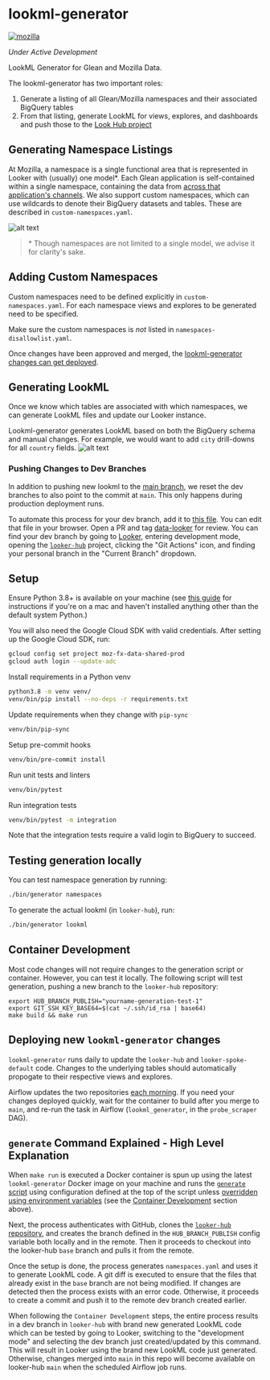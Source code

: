 # lookml-generator
[![mozilla](https://circleci.com/gh/mozilla/lookml-generator.svg?style=svg)](https://circleci.com/gh/mozilla/lookml-generator/?branch=main)

*Under Active Development*

LookML Generator for Glean and Mozilla Data.

The lookml-generator has two important roles:
1. Generate a listing of all Glean/Mozilla namespaces and their associated BigQuery tables
2. From that listing, generate LookML for views, explores, and dashboards and push those to the [Look Hub project](https://github.com/mozilla/looker-hub)

## Generating Namespace Listings

At Mozilla, a namespace is a single functional area that is represented in Looker with (usually) one model*.
Each Glean application is self-contained within a single namespace, containing the data from [across that application's channels](https://probeinfo.telemetry.mozilla.org/v2/glean/app-listings).
We also support custom namespaces, which can use wildcards to denote their BigQuery datasets and tables. These are described in `custom-namespaces.yaml`.

![alt text](https://github.com/mozilla/lookml-generator/blob/main/architecture/namespaces.jpg?raw=true)

> \*  Though namespaces are not limited to a single model, we advise it for clarity's sake.

## Adding Custom Namespaces
Custom namespaces need to be defined explicitly in `custom-namespaces.yaml`. For each namespace views and explores to be generated need to be specified.

Make sure the custom namespaces is _not_ listed in `namespaces-disallowlist.yaml`.

Once changes have been approved and merged, the [lookml-generator changes can get deployed](#deploying-new-lookml-generator-changes).

## Generating LookML
Once we know which tables are associated with which namespaces, we can generate LookML files and update our Looker instance.

Lookml-generator generates LookML based on both the BigQuery schema and manual changes. For example, we would want to add `city` drill-downs for all `country` fields.
![alt text](https://github.com/mozilla/lookml-generator/blob/main/architecture/lookml.jpg?raw=true)


### Pushing Changes to Dev Branches
In addition to pushing new lookml to the [main branch](https://github.com/mozilla/looker-hub), we reset the dev branches to also
point to the commit at `main`. This only happens during production deployment runs.

To automate this process for your dev branch, add it to [this file](https://github.com/mozilla/lookml-generator/tree/main/bin/dev_branches).
You can edit that file in your browser. Open a PR and tag [data-looker](https://github.com/orgs/mozilla/teams/data-looker) for review.
You can find your dev branch by going to [Looker](https://mozilla.cloud.looker.com), entering development mode, opening the [`looker-hub`](https://mozilla.cloud.looker.com/projects/looker-hub)
project, clicking the "Git Actions" icon, and finding your personal branch in the "Current Branch" dropdown.

## Setup

Ensure Python 3.8+ is available on your machine (see [this guide](https://docs.python-guide.org/starting/install3/osx/) for instructions if you're on a mac and haven't installed anything other than the default system Python.)

You will also need the Google Cloud SDK with valid credentials.
After setting up the Google Cloud SDK, run:

```bash
gcloud config set project moz-fx-data-shared-prod
gcloud auth login --update-adc
```

Install requirements in a Python venv
```bash
python3.8 -m venv venv/
venv/bin/pip install --no-deps -r requirements.txt
```

Update requirements when they change with `pip-sync`
```bash
venv/bin/pip-sync
```

Setup pre-commit hooks
```bash
venv/bin/pre-commit install
```

Run unit tests and linters
```bash
venv/bin/pytest
```

Run integration tests
```bash
venv/bin/pytest -m integration
```

Note that the integration tests require a valid login to BigQuery to succeed.

## Testing generation locally

You can test namespace generation by running:

```bash
./bin/generator namespaces
```

To generate the actual lookml (in `looker-hub`), run:

```bash
./bin/generator lookml
```

## Container Development

Most code changes will not require changes to the generation script or container.
However, you can test it locally. The following script will test generation, pushing
a new branch to the `looker-hub` repository:

```
export HUB_BRANCH_PUBLISH="yourname-generation-test-1"
export GIT_SSH_KEY_BASE64=$(cat ~/.ssh/id_rsa | base64)
make build && make run
```

## Deploying new `lookml-generator` changes

`lookml-generator` runs daily to update the `looker-hub` and `looker-spoke-default` code. Changes
to the underlying tables should automatically propogate to their respective views and explores.

Airflow updates the two repositories [each morning](https://github.com/mozilla/telemetry-airflow/blob/main/dags/probe_scraper.py#L320).
If you need your changes deployed quickly, wait for the container to build after you merge to
`main`, and re-run the task in Airflow (`lookml_generator`, in the `probe_scraper` DAG).

## `generate` Command Explained - High Level Explanation

When `make run` is executed a Docker container is spun up using the latest `lookml-generator` Docker image on your machine and runs the [`generate` script](bin/generate) using configuration defined at the top of the script unless [overridden using environment variables](./docker-compose.yml#L13-L25) (see the [Container Development](#container-development) section above).

Next, the process authenticates with GitHub, clones the [`looker-hub` repository](https://github.com/mozilla/looker-hub), and creates the branch defined in the `HUB_BRANCH_PUBLISH` config variable both locally and in the remote. Then it proceeds to checkout into the looker-hub `base` branch and pulls it from the remote.

Once the setup is done, the process generates `namespaces.yaml` and uses it to generate LookML code. A git diff is executed to ensure that the files that already exist in the `base` branch are not being modified. If changes are detected then the process exists with an error code. Otherwise, it proceeds to create a commit and push it to the remote dev branch created earlier.

When following the `Container Development` steps, the entire process results in a dev branch in `looker-hub` with brand new generated LookML code which can be tested by going to Looker, switching to the "development mode" and selecting the dev branch just created/updated by this command. This will result in Looker using the brand new LookML code just generated. Otherwise, changes merged into `main` in this repo will become available on looker-hub `main` when the scheduled Airflow job runs.
